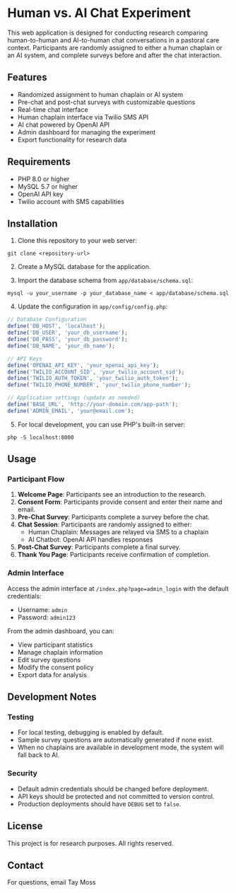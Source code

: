 # Human vs. AI Chat Experiment

This web application is designed for conducting research comparing human-to-human and AI-to-human chat conversations in a pastoral care context. Participants are randomly assigned to either a human chaplain or an AI system, and complete surveys before and after the chat interaction.

## Features

- Randomized assignment to human chaplain or AI system
- Pre-chat and post-chat surveys with customizable questions
- Real-time chat interface
- Human chaplain interface via Twilio SMS API
- AI chat powered by OpenAI API
- Admin dashboard for managing the experiment
- Export functionality for research data

## Requirements

- PHP 8.0 or higher
- MySQL 5.7 or higher
- OpenAI API key
- Twilio account with SMS capabilities

## Installation

1. Clone this repository to your web server:

```
git clone <repository-url>
```

2. Create a MySQL database for the application.

3. Import the database schema from `app/database/schema.sql`:

```
mysql -u your_username -p your_database_name < app/database/schema.sql
```

4. Update the configuration in `app/config/config.php`:

```php
// Database Configuration
define('DB_HOST', 'localhost');
define('DB_USER', 'your_db_username');
define('DB_PASS', 'your_db_password');
define('DB_NAME', 'your_db_name');

// API Keys
define('OPENAI_API_KEY', 'your_openai_api_key');
define('TWILIO_ACCOUNT_SID', 'your_twilio_account_sid');
define('TWILIO_AUTH_TOKEN', 'your_twilio_auth_token');
define('TWILIO_PHONE_NUMBER', 'your_twilio_phone_number');

// Application settings (update as needed)
define('BASE_URL', 'http://your-domain.com/app-path');
define('ADMIN_EMAIL', 'your@email.com');
```

5. For local development, you can use PHP's built-in server:

```
php -S localhost:8000
```

## Usage

### Participant Flow

1. **Welcome Page**: Participants see an introduction to the research.
2. **Consent Form**: Participants provide consent and enter their name and email.
3. **Pre-Chat Survey**: Participants complete a survey before the chat.
4. **Chat Session**: Participants are randomly assigned to either:
   - Human Chaplain: Messages are relayed via SMS to a chaplain
   - AI Chatbot: OpenAI API handles responses
5. **Post-Chat Survey**: Participants complete a final survey.
6. **Thank You Page**: Participants receive confirmation of completion.

### Admin Interface

Access the admin interface at `/index.php?page=admin_login` with the default credentials:
- Username: `admin`
- Password: `admin123`

From the admin dashboard, you can:
- View participant statistics
- Manage chaplain information
- Edit survey questions
- Modify the consent policy
- Export data for analysis

## Development Notes

### Testing

- For local testing, debugging is enabled by default.
- Sample survey questions are automatically generated if none exist.
- When no chaplains are available in development mode, the system will fall back to AI.

### Security

- Default admin credentials should be changed before deployment.
- API keys should be protected and not committed to version control.
- Production deployments should have `DEBUG` set to `false`.

## License

This project is for research purposes. All rights reserved.

## Contact

For questions, email Tay Moss 